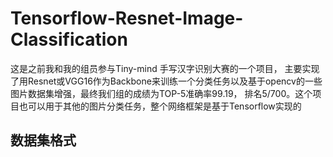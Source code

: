 # Tensorflow-Resnet-Image-Classification
这是之前我和我的组员参与Tiny-mind 手写汉字识别大赛的一个项目， 主要实现了用Resnet或VGG16作为Backbone来训练一个分类任务以及基于opencv的一些图片数据集增强，最终我们组的成绩为TOP-5准确率99.19， 排名5/700。这个项目也可以用于其他的图片分类任务，整个网络框架是基于Tensorflow实现的
## 数据集格式
